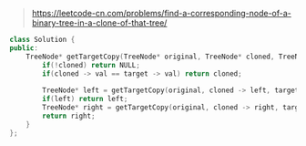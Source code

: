 > https://leetcode-cn.com/problems/find-a-corresponding-node-of-a-binary-tree-in-a-clone-of-that-tree/

``` cpp
class Solution {
public:
    TreeNode* getTargetCopy(TreeNode* original, TreeNode* cloned, TreeNode* target) {
        if(!cloned) return NULL;
        if(cloned -> val == target -> val) return cloned;
        
        TreeNode* left = getTargetCopy(original, cloned -> left, target);
        if(left) return left;
        TreeNode* right = getTargetCopy(original, cloned -> right, target);
        return right;
    }
};
```
